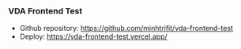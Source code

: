 ### VDA Frontend Test

- Github repository: https://github.com/minhtrifit/vda-frontend-test
- Deploy: https://vda-frontend-test.vercel.app/
